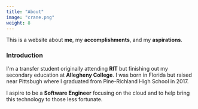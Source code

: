 ```yaml
---
title: "About"
image: "crane.png"
weight: 8
---
```


This is a website about **me**, my **accomplishments**, and my **aspirations**.

### Introduction

I'm a transfer student originally attending **RIT** but finishing out my secondary education at **Allegheny College**. I was born in Florida but raised near Pittsbugh where I graduated from Pine-Richland High School in 2017.

I aspire to be a **Software Engineer** focusing on the cloud and to help bring this technology to those less fortunate.